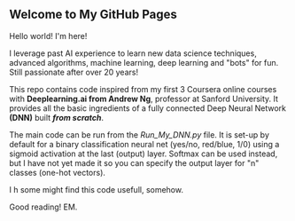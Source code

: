 ## Welcome to My GitHub Pages

Hello world! I'm here!

I leverage past AI experience to learn new data science techniques, advanced algorithms, machine learning, deep learning and "bots" for fun. Still passionate after over 20 years!

This repo contains code inspired from my first 3 Coursera online courses with **Deeplearning.ai from Andrew Ng**, professor at Sanford University. It provides all the basic ingredients of a fully connected Deep Neural Network **(DNN)** built _**from scratch**_. 

The main code can be run from the _Run_My_DNN.py_ file. It is set-up by default for a binary classification neural net (yes/no, red/blue, 1/0) using a sigmoid activation at the last (output) layer. Softmax can be used instead, but I have not yet made it so you can specify the output layer for "n" classes (one-hot vectors).

I h some might find this code usefull, somehow.

Good reading!
EM.
